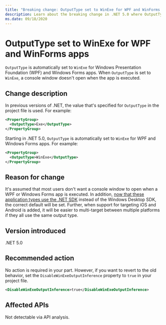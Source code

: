 ```yaml
---
title: "Breaking change: OutputType set to WinExe for WPF and WinForms apps"
description: Learn about the breaking change in .NET 5.0 where OutputType is automatically set to WinExe for Windows Forms apps.
ms.date: 09/18/2020
---
```

# OutputType set to WinExe for WPF and WinForms apps

`OutputType` is automatically set to `WinExe` for Windows Presentation Foundation (WPF) and Windows Forms apps. When `OutputType` is set to `WinExe`, a console window doesn't open when the app is executed.

## Change description

In previous versions of .NET, the value that's specified for `OutputType` in the project file is used. For example:

```xml
<PropertyGroup>
  <OutputType>Exe</OutputType>
</PropertyGroup>
```

Starting in .NET 5.0, `OutputType` is automatically set to `WinExe` for WPF and Windows Forms apps. For example:

```xml
<PropertyGroup>
  <OutputType>WinExe</OutputType>
</PropertyGroup>
```

## Reason for change

It's assumed that most users don't want a console window to open when a WPF or Windows Forms app is executed. In addition, [now that these application types use the .NET SDK](sdk-and-target-framework-change.md) instead of the Windows Desktop SDK, the correct default will be set. Further, when support for targeting iOS and Android is added, it will be easier to multi-target between multiple platforms if they all use the same output type.

## Version introduced

.NET 5.0

## Recommended action

No action is required in your part. However, if you want to revert to the old behavior, set the `DisableWinExeOutputInference` property to `true` in your project file.

```xml
<DisableWinExeOutputInference>true</DisableWinExeOutputInference>
```

## Affected APIs

Not detectable via API analysis.

<!--

### Affected APIs

Not detectable via API analysis.

### Category

- Windows Forms
- Windows Presentation Framework (WPF)

-->
